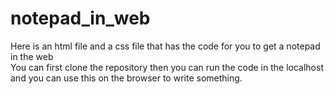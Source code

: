 # notepad_in_web
Here is an html file and a css file that has the code for you to get a notepad in the web <br>
You can first clone the repository then you can run the code in the localhost and you can use this on the browser to write something.
